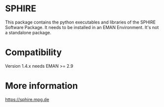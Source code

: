 # SPHIRE

This package contains the python executables and libraries of the SPHIRE Software Package. 
It needs to be installed in an EMAN Environment. 
It's not a standalone package.

# Compatibility

Version 1.4.x needs EMAN >= 2.9

# More information
  
https://sphire.mpg.de
 
